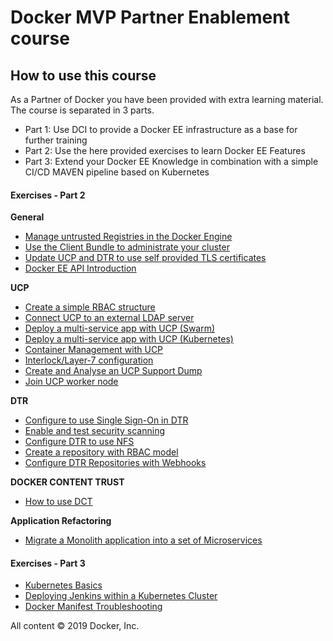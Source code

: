 # Docker MVP Partner Enablement course

## How to use this course

As a Partner of Docker you have been provided with extra learning material. The course is separated in 3 parts.
 - Part 1: Use DCI to provide a Docker EE infrastructure as a base for further training
 - Part 2: Use the here provided exercises to learn Docker EE Features
 - Part 3: Extend your Docker EE Knowledge in combination with a simple CI/CD MAVEN pipeline based on Kubernetes

#### Exercises - Part 2 

**General**

- [Manage untrusted Registries in the Docker Engine](https://github.com/EricCollazo/workshop-pe/blob/master/exercises/part02-general-untrusted_registry.md)
- [Use the Client Bundle to administrate your cluster](https://github.com/EricCollazo/workshop-pe/blob/master/exercises/part02-ucp-clientbundle.md)
- [Update UCP and DTR to use self provided TLS certificates](https://github.com/EricCollazo/workshop-pe/blob/master/exercises/part02-general-ssl-certificates.md)
- [Docker EE API Introduction](https://github.com/EricCollazo/workshop-pe/blob/master/exercises/part02-general-api.md)


**UCP**

- [Create a simple RBAC structure](https://github.com/EricCollazo/workshop-pe/blob/master/exercises/part02-ucp-rbac-structure.md)
- [Connect UCP to an external LDAP server](https://github.com/EricCollazo/workshop-pe/blob/master/exercises/part02-ucp-ldap.md)
- [Deploy a multi-service app with UCP (Swarm)](https://github.com/EricCollazo/workshop-pe/blob/master/exercises/part02-ucp-service-swarm.md)
- [Deploy a multi-service app with UCP (Kubernetes)](https://github.com/EricCollazo/workshop-pe/blob/master/exercises/part02-ucp-service-kubernetes.md)
- [Container Management with UCP](https://github.com/EricCollazo/workshop-pe/blob/master/exercises/part02-ucp-container-management.md)
- [Interlock/Layer-7 configuration](https://github.com/EricCollazo/workshop-pe/blob/master/exercises/part02-ucp-service-interlock.md)
- [Create and Analyse an UCP Support Dump](https://github.com/EricCollazo/workshop-pe/blob/master/exercises/part02-ucp-support-dump.md)
- [Join UCP worker node](https://github.com/EricCollazo/workshop-pe/blob/master/exercises/part02-ucp-join_worker_nodes.md)


**DTR**

- [Configure to use Single Sign-On in DTR](https://github.com/EricCollazo/workshop-pe/blob/master/exercises/part02-dtr-sso.md)
- [Enable and test security scanning](https://github.com/EricCollazo/workshop-pe/blob/master/exercises/part02-dtr-security-scanning.md)
- [Configure DTR to use NFS](https://github.com/EricCollazo/workshop-pe/blob/master/exercises/part02-dtr-nfs.md)
- [Create a repository with RBAC model](https://github.com/EricCollazo/workshop-pe/blob/master/exercises/part02-dtr-repository-rbac.md)
- [Configure DTR Repositories with Webhooks](https://github.com/EricCollazo/workshop-pe/blob/master/exercises/part02-dtr-webhook.md)

**DOCKER CONTENT TRUST**

- [How to use DCT](https://github.com/EricCollazo/workshop-pe/blob/master/exercises/part02-general-dct.md)

**Application Refactoring**

- [Migrate a Monolith application into a set of Microservices](https://github.com/EricCollazo/workshop-pe/blob/master/exercises/part02-app-migrate-to-microservices.md)

#### Exercises - Part 3

- [Kubernetes Basics](https://github.com/EricCollazo/workshop-pe/blob/master/exercises/part03-kubernetes-basics.md)
- [Deploying Jenkins within a Kubernetes Cluster](https://github.com/EricCollazo/workshop-pe/blob/master/exercises/part03-kubernetes-Jenkins.md)
- [Docker Manifest Troubleshooting](https://github.com/EricCollazo/workshop-pe/blob/master/exercises/part03-docker-manifest-troubleshooting.md)

All content &copy; 2019 Docker, Inc.
